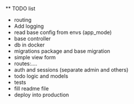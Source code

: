** TODO list

* routing
* Add logging
* read base config from envs (app_mode)
* base controller
* db in docker
* migrations package and base migration
* simple view form
* routes:....
* auth and sessions (separate admin and others)
* todo logic and models
* tests
* fill readme file
* deploy into production
